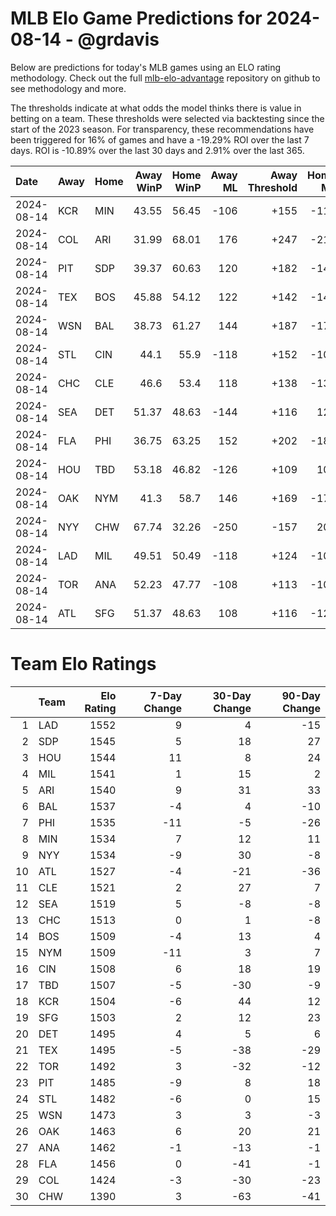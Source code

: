 # MLB Elo Game Predictions for 2024-08-14 - @grdavis
Below are predictions for today's MLB games using an ELO rating methodology. Check out the full [mlb-elo-advantage](https://github.com/grdavis/mlb-elo-advantage) repository on github to see methodology and more.

The thresholds indicate at what odds the model thinks there is value in betting on a team. These thresholds were selected via backtesting since the start of the 2023 season. For transparency, these recommendations have been triggered for 16% of games and have a -19.29% ROI over the last 7 days. ROI is -10.89% over the last 30 days and 2.91% over the last 365.

| Date       | Away   | Home   |   Away WinP |   Home WinP |   Away ML |   Away Threshold |   Home ML |   Home Threshold |
|:-----------|:-------|:-------|------------:|------------:|----------:|-----------------:|----------:|-----------------:|
| 2024-08-14 | KCR    | MIN    |       43.55 |       56.45 |      -106 |             +155 |      -110 |             -103 |
| 2024-08-14 | COL    | ARI    |       31.99 |       68.01 |       176 |             +247 |      -210 |             -158 |
| 2024-08-14 | PIT    | SDP    |       39.37 |       60.63 |       120 |             +182 |      -142 |             -120 |
| 2024-08-14 | TEX    | BOS    |       45.88 |       54.12 |       122 |             +142 |      -144 |             +105 |
| 2024-08-14 | WSN    | BAL    |       38.73 |       61.27 |       144 |             +187 |      -172 |             -123 |
| 2024-08-14 | STL    | CIN    |       44.1  |       55.9  |      -118 |             +152 |      -100 |             -101 |
| 2024-08-14 | CHC    | CLE    |       46.6  |       53.4  |       118 |             +138 |      -138 |             +108 |
| 2024-08-14 | SEA    | DET    |       51.37 |       48.63 |      -144 |             +116 |       122 |             +128 |
| 2024-08-14 | FLA    | PHI    |       36.75 |       63.25 |       152 |             +202 |      -180 |             -132 |
| 2024-08-14 | HOU    | TBD    |       53.18 |       46.82 |      -126 |             +109 |       108 |             +137 |
| 2024-08-14 | OAK    | NYM    |       41.3  |       58.7  |       146 |             +169 |      -174 |             -112 |
| 2024-08-14 | NYY    | CHW    |       67.74 |       32.26 |      -250 |             -157 |       205 |             +244 |
| 2024-08-14 | LAD    | MIL    |       49.51 |       50.49 |      -118 |             +124 |      -100 |             +120 |
| 2024-08-14 | TOR    | ANA    |       52.23 |       47.77 |      -108 |             +113 |      -108 |             +132 |
| 2024-08-14 | ATL    | SFG    |       51.37 |       48.63 |       108 |             +116 |      -126 |             +128 |

# Team Elo Ratings
|    | Team   |   Elo Rating |   7-Day Change |   30-Day Change |   90-Day Change |
|---:|:-------|-------------:|---------------:|----------------:|----------------:|
|  1 | LAD    |         1552 |              9 |               4 |             -15 |
|  2 | SDP    |         1545 |              5 |              18 |              27 |
|  3 | HOU    |         1544 |             11 |               8 |              24 |
|  4 | MIL    |         1541 |              1 |              15 |               2 |
|  5 | ARI    |         1540 |              9 |              31 |              33 |
|  6 | BAL    |         1537 |             -4 |               4 |             -10 |
|  7 | PHI    |         1535 |            -11 |              -5 |             -26 |
|  8 | MIN    |         1534 |              7 |              12 |              11 |
|  9 | NYY    |         1534 |             -9 |              30 |              -8 |
| 10 | ATL    |         1527 |             -4 |             -21 |             -36 |
| 11 | CLE    |         1521 |              2 |              27 |               7 |
| 12 | SEA    |         1519 |              5 |              -8 |              -8 |
| 13 | CHC    |         1513 |              0 |               1 |              -8 |
| 14 | BOS    |         1509 |             -4 |              13 |               4 |
| 15 | NYM    |         1509 |            -11 |               3 |               7 |
| 16 | CIN    |         1508 |              6 |              18 |              19 |
| 17 | TBD    |         1507 |             -5 |             -30 |              -9 |
| 18 | KCR    |         1504 |             -6 |              44 |              12 |
| 19 | SFG    |         1503 |              2 |              12 |              23 |
| 20 | DET    |         1495 |              4 |               5 |               6 |
| 21 | TEX    |         1495 |             -5 |             -38 |             -29 |
| 22 | TOR    |         1492 |              3 |             -32 |             -12 |
| 23 | PIT    |         1485 |             -9 |               8 |              18 |
| 24 | STL    |         1482 |             -6 |               0 |              15 |
| 25 | WSN    |         1473 |              3 |               3 |              -3 |
| 26 | OAK    |         1463 |              6 |              20 |              21 |
| 27 | ANA    |         1462 |             -1 |             -13 |              -1 |
| 28 | FLA    |         1456 |              0 |             -41 |              -1 |
| 29 | COL    |         1424 |             -3 |             -30 |             -23 |
| 30 | CHW    |         1390 |              3 |             -63 |             -41 |
